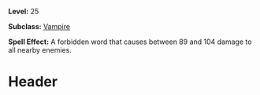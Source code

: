<!-- TITLE: Spell: Word Of Spirit -->
<!-- SUBTITLE:  -->

**Level:** 25

**Subclass:** [Vampire](vampire)

**Spell Effect:** A forbidden word that causes between 89 and 104 damage to all nearby enemies.

# Header